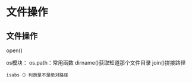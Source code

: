 # 文件操作
## 文件操作
open()

os模块：
    os.path：常用函数
    dirname()获取知道那个文件目录
    join()拼接路径
    
    isabs（）判断是不是绝对路径
    